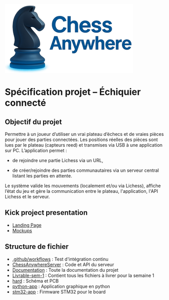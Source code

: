 ![Logo](Documentation/img/Logo_small.png)

# Spécification projet – Échiquier connecté

## Objectif du projet

Permettre à un joueur d’utiliser un vrai plateau d’échecs et de vraies pièces pour jouer des parties connectées.
Les positions réelles des pièces sont lues par le plateau (capteurs reed) et transmises via USB à une application sur PC.
L’application permet :

- de rejoindre une partie Lichess via un URL,

- de créer/rejoindre des parties communautaires via un serveur central listant les parties en attente.

Le système valide les mouvements (localement et/ou via Lichess), affiche l’état du jeu et gère la communication entre le plateau, l'application, l'API Lichess et le serveur.

## Kick project presentation

- [Landing Page](Documentation/LandingPage)
- [Mockups](Documentation/Mockups)

## Structure de fichier

- [.github/workflows](.github/workflows) : Test d'intégration continu
- [ChessAnywhereServer](ChessAnywhereServer) : Code et API du serveur
- [Documentation](Documentation) : Toute la documentation du projet
- [Livrable-sem-1](Livrable-sem-1) : Contient tous les fichiers à livrer pour la semaine 1
- [hard](hard) : Schéma et PCB
- [python-app](python-app) : Application graphique en python
- [stm32-app](stm32-app) : Firmware STM32 pour le board